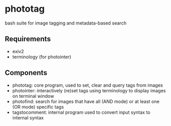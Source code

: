 # phototag
bash suite for image tagging and metadata-based search

## Requirements
- exiv2
- terminology (for photointer)

## Components

- phototag: core program, used to set, clear and query tags from images
- photointer: interactively (re)set tags using terminology to display images on terminal window
- photofind: search for images that have all (AND mode) or at least one (OR mode) specific tags
- tagstocomment: internal program used to convert input syntax to internal syntax
